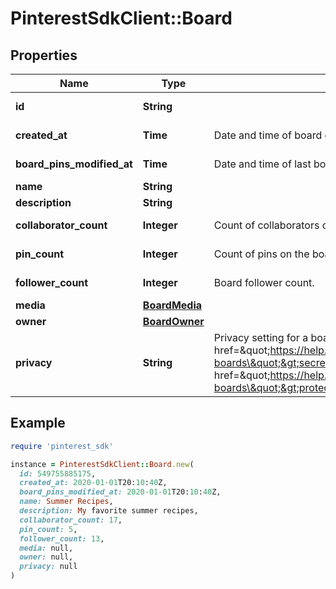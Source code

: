 # PinterestSdkClient::Board

## Properties

| Name | Type | Description | Notes |
| ---- | ---- | ----------- | ----- |
| **id** | **String** |  | [optional][readonly] |
| **created_at** | **Time** | Date and time of board creation. | [optional][readonly] |
| **board_pins_modified_at** | **Time** | Date and time of last board pins modified. | [optional][readonly] |
| **name** | **String** |  |  |
| **description** | **String** |  | [optional] |
| **collaborator_count** | **Integer** | Count of collaborators on the board. | [optional][readonly] |
| **pin_count** | **Integer** | Count of pins on the board. | [optional][readonly] |
| **follower_count** | **Integer** | Board follower count. | [optional][readonly] |
| **media** | [**BoardMedia**](BoardMedia.md) |  | [optional] |
| **owner** | [**BoardOwner**](BoardOwner.md) |  | [optional] |
| **privacy** | **String** | Privacy setting for a board. Learn more about &lt;a href&#x3D;\&quot;https://help.pinterest.com/en/article/secret-boards\&quot;&gt;secret boards&lt;/a&gt; and &lt;a href&#x3D;\&quot;https://help.pinterest.com/en/business/article/protected-boards\&quot;&gt;protected boards&lt;/a&gt; | [optional][default to &#39;PUBLIC&#39;] |

## Example

```ruby
require 'pinterest_sdk'

instance = PinterestSdkClient::Board.new(
  id: 549755885175,
  created_at: 2020-01-01T20:10:40Z,
  board_pins_modified_at: 2020-01-01T20:10:40Z,
  name: Summer Recipes,
  description: My favorite summer recipes,
  collaborator_count: 17,
  pin_count: 5,
  follower_count: 13,
  media: null,
  owner: null,
  privacy: null
)
```

